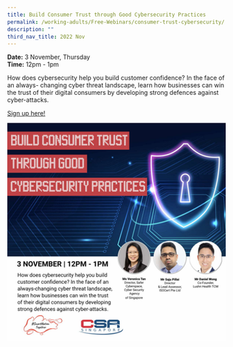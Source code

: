 ```yaml
---
title: Build Consumer Trust through Good Cybersecurity Practices
permalink: /working-adults/Free-Webinars/consumer-trust-cybersecurity/
description: ""
third_nav_title: 2022 Nov
---
```


**Date:** 3 November, Thursday
<br> **Time:** 12pm - 1pm

How does cybersecurity help you build customer confidence? In the face of an always- changing cyber threat landscape, learn how businesses can win the trust of their digital consumers by developing strong defences against cyber-attacks.

[Sign up here!](https://go.gov.sg/wa-cybertrust-nov22)

![Free webinar on building consumer trust through good cybersecurity practices for working adults](/images/Nov%202022/WA_3%20Nov.jpeg)